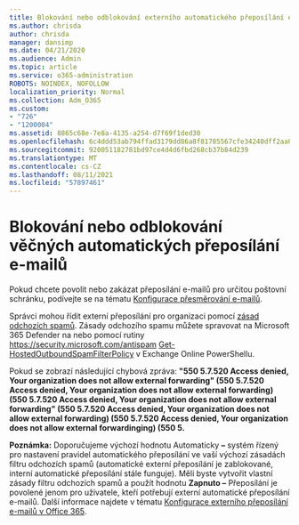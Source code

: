 ```yaml
---
title: Blokování nebo odblokování externího automatického přeposílání e-mailů
ms.author: chrisda
author: chrisda
manager: dansimp
ms.date: 04/21/2020
ms.audience: Admin
ms.topic: article
ms.service: o365-administration
ROBOTS: NOINDEX, NOFOLLOW
localization_priority: Normal
ms.collection: Adm_O365
ms.custom:
- "726"
- "1200004"
ms.assetid: 8865c68e-7e8a-4135-a254-d7f69f1ded30
ms.openlocfilehash: 6c4ddd53ab794ffad3179dd86a8f81785567cfe34240dff2aa0a1df11094883d
ms.sourcegitcommit: 920051182781bd97ce4d4d6fbd268cb37b84d239
ms.translationtype: MT
ms.contentlocale: cs-CZ
ms.lasthandoff: 08/11/2021
ms.locfileid: "57897461"
---
```

# <a name="block-or-unblock-eternal-automatic-email-forwarding"></a>Blokování nebo odblokování věčných automatických přeposílání e-mailů

Pokud chcete povolit nebo zakázat přeposílání e-mailů pro určitou poštovní schránku, podívejte se na tématu [Konfigurace přesměrování e-mailů](https://docs.microsoft.com/microsoft-365/admin/email/configure-email-forwarding).

Správci mohou řídit externí přeposílání pro organizaci pomocí [zásad odchozích spamů](https://docs.microsoft.com/microsoft-365/security/office-365-security/configure-the-outbound-spam-policy). Zásady odchozího spamu můžete spravovat na Microsoft 365 Defender na nebo pomocí rutiny <https://security.microsoft.com/antispam> [Get-HostedOutboundSpamFilterPolicy](https://docs.microsoft.com/powershell/module/exchange/get-hostedoutboundspamfilterpolicy) v Exchange Online PowerShellu.

Pokud se zobrazí následující chybová zpráva: **"550 5.7.520 Access denied, Your organization does not allow external forwarding" (550 5.7.520 Access denied, Your organization does not allow external forwarding) (550 5.7.520 Access denied, Your organization does not allow external forwarding" (550 5.7.520 Access denied, Your organization does not allow external forwarding) (550 5.7.520 Access denied, Your organization does not allow external forwardinging) (550 5.**

**Poznámka:** Doporučujeme výchozí hodnotu Automaticky **–**  systém řízený pro nastavení pravidel automatického přeposílání ve vaší výchozí zásadách filtru odchozích spamů (automatické externí přeposílání je zablokované, interní automatické přeposílání stále funguje). Měli byste vytvořit vlastní zásady filtru odchozích spamů a použít hodnotu **Zapnuto –** Přeposílání je povolené jenom pro uživatele, kteří potřebují externí automatické přeposílání e-mailů. Další informace najdete v tématu [Konfigurace externího přeposílání e-mailů v Office 365](https://docs.microsoft.com/microsoft-365/security/office-365-security/external-email-forwarding).
